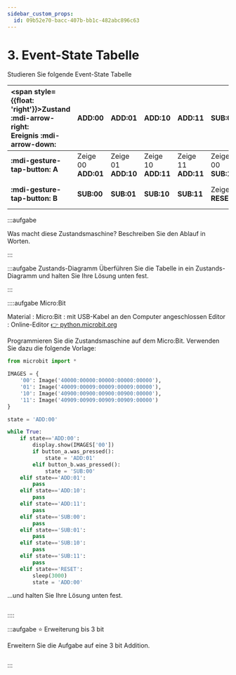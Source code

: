 ```yaml
---
sidebar_custom_props:
  id: 09b52e70-bacc-407b-bb1c-482abc896c63
---
```

# 3. Event-State Tabelle

Studieren Sie folgende Event-State Tabelle

| <span style={{float: 'right'}}>Zustand :mdi-arrow-right:</span><br />Ereignis :mdi-arrow-down: | __ADD:00__    | __ADD:01__    | __ADD:10__    | __ADD:11__    | __SUB:00__            | __SUB:01__            | __SUB:10__            | __SUB:11__            | __RESET__        |
|:-----------------------------------------------------------------------------------------------|:------------|:------------|:------------|:------------|:--------------------|:--------------------|:--------------------|:--------------------|:-------------------|
| **:mdi-gesture-tap-button: A** | Zeige 00 __ADD:01__ | Zeige 01 __ADD:10__ | Zeige 10 __ADD:11__ | Zeige 11 __ADD:11__ | Zeige 00 __SUB:11__         | Zeige 01 __SUB:00__         | Zeige 10 __SUB:01__         | Zeige 11 __SUB:10__         |                      |
| **:mdi-gesture-tap-button: B** | __SUB:00__          | __SUB:01__          | __SUB:10__          | __SUB:11__          | Zeige 0 __RESET__           | Zeige 1 __RESET__           | Zeige 2 __RESET__           | Zeige 3 __RESET__           | warte 3s, __ADD:00__   |


:::aufgabe 
<Answer type="state" webKey="0fff7b52-7809-46f6-8bdd-1975b9b355b4" />

Was macht diese Zustandsmaschine? Beschreiben Sie den Ablauf in Worten.

<Answer type="text" webKey="f0ee7de2-e4a7-4249-ae49-053766fcb584" />
:::

:::aufgabe Zustands-Diagramm
<Answer type="state" webKey="dfb35ba3-f2aa-485e-b878-3a5555134abd" />
Überführen Sie die Tabelle in ein Zustands-Diagramm und halten Sie Ihre Lösung unten fest.

<Answer type="text" webKey="b9c862f9-831c-460f-a0b1-991b2e0e9d3b" />
:::

::::aufgabe Micro:Bit
<Answer type="state" webKey="c5f52e62-2fad-4186-a37c-8c074f4ef762" />

Material
: Micro:Bit
: mit USB-Kabel an den Computer angeschlossen
Editor
: Online-Editor [👉 python.microbit.org](https://python.microbit.org/)

Programmieren Sie die Zustandsmaschine auf dem Micro:Bit. Verwenden Sie dazu die folgende Vorlage:

```py
from microbit import *

IMAGES = {
    '00': Image('40000:00000:00000:00000:00000'),
    '01': Image('40009:00009:00009:00009:00000'),
    '10': Image('40900:00900:00900:00900:00000'),
    '11': Image('40909:00909:00909:00909:00000')
}

state = 'ADD:00'

while True:
    if state=='ADD:00':
        display.show(IMAGES['00'])
        if button_a.was_pressed():
            state = 'ADD:01'
        elif button_b.was_pressed():
            state = 'SUB:00'
    elif state=='ADD:01':
        pass
    elif state=='ADD:10':
        pass
    elif state=='ADD:11':
        pass
    elif state=='SUB:00':
        pass
    elif state=='SUB:01':
        pass
    elif state=='SUB:10':
        pass
    elif state=='SUB:11':
        pass
    elif state=='RESET':
        sleep(3000)
        state = 'ADD:00'
```

...und halten Sie Ihre Lösung unten fest.

```mpy live_py id=4189f779-1995-4402-8fce-850149ff9e70 title=2bit.mpy

```

::::


:::aufgabe ⭐ Erweiterung bis 3 bit
<Answer type="state" webKey="e3d1bf4d-b861-4495-a0f5-07cb72e3f904" />

Erweitern Sie die Aufgabe auf eine 3 bit Addition.

```mpy live_py id=7a7c6792-4782-4282-ba52-4f45b3f014b7 title=3bit.mpy
```
:::